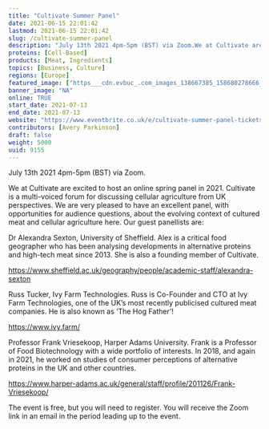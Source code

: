 ```yaml
---
title: "Cultivate Summer Panel"
date: 2021-06-15 22:01:42
lastmod: 2021-06-15 22:01:42
slug: /cultivate-summer-panel
description: "July 13th 2021 4pm-5pm (BST) via Zoom.We at Cultivate are excited to host an online spring panel in 2021. Cultivate is a multi-voiced forum for discussing cellular agriculture from UK perspectives. We are very pleased to have an excellent panel, with opportunities for audience questions, about the evolving context of cultured meat and cellular agriculture here. Our guest panellists are:"
proteins: [Cell-Based]
products: [Meat, Ingredients]
topics: [Business, Culture]
regions: [Europe]
featured_image: ["https___cdn.evbuc_.com_images_138667385_158680278666_1_original.jpg"]
banner_image: "NA"
online: TRUE
start_date: 2021-07-13
end_date: 2021-07-13
website: "https://www.eventbrite.co.uk/e/cultivate-summer-panel-tickets-159523363675"
contributors: [Avery Parkinson]
draft: false
weight: 5000
uuid: 9155
---
```

<p>July 13th 2021 4pm-5pm (BST) via Zoom.</p>
<p>We at Cultivate are excited to host an online spring panel in 2021. Cultivate is a multi-voiced forum for discussing cellular agriculture from UK perspectives. We are very pleased to have an excellent panel, with opportunities for audience questions, about the evolving context of cultured meat and cellular agriculture here. Our guest panellists are:</p>
<p>Dr Alexandra Sexton, University of Sheffield. Alex is a critical food geographer who has been analysing developments in alternative proteins and high-tech meat since 2013. She is also a founding member of Cultivate.</p>
<p><a href="https://www.sheffield.ac.uk/geography/people/academic-staff/alexandra-sexton">https://www.sheffield.ac.uk/geography/people/academic-staff/alexandra-sexton</a></p>
<p>Russ Tucker, Ivy Farm Technologies. Russ is Co-Founder and CTO at Ivy Farm Technologies, one of the UK’s most recently publicised cultured meat companies. He is also known as ‘The Hog Father’!</p>
<p><a href="https://www.ivy.farm/">https://www.ivy.farm/</a></p>
<p>Professor Frank Vriesekoop, Harper Adams University. Frank is a Professor of Food Biotechnology with a wide portfolio of interests. In 2018, and again in 2021, he worked on studies of consumer perceptions of alternative proteins in the UK and other countries.</p>
<p><a href="https://www.harper-adams.ac.uk/general/staff/profile/201126/Frank-Vriesekoop/">https://www.harper-adams.ac.uk/general/staff/profile/201126/Frank-Vriesekoop/</a></p>
<p>The event is free, but you will need to register. You will receive the Zoom link in an email in the period leading up to the event.</p>
